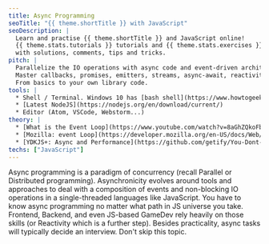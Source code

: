 ```yaml
---
title: Async Programming
seoTitle: "{{ theme.shortTitle }} with JavaScript"
seoDescription: |
  Learn and practise {{ theme.shortTitle }} and JavaScript online!
  {{ theme.stats.tutorials }} tutorials and {{ theme.stats.exercises }} exercises
  with solutions, comments, tips and tricks.
pitch: |
  Parallelize the IO operations with async code and event-driven architecture.
  Master callbacks, promises, emitters, streams, async-await, reactivity, etc.
  From basics to your own library code.
tools: |
  * Shell / Terminal. Windows 10 has [bash shell](https://www.howtogeek.com/249966/how-to-install-and-use-the-linux-bash-shell-on-windows-10/).
  * [Latest NodeJS](https://nodejs.org/en/download/current/)
  * Editor (Atom, VSCode, Webstorm...)
theory: |
  * [What is the Event Loop](https://www.youtube.com/watch?v=8aGhZQkoFbQ)
  * [Mozilla: event Loop](https://developer.mozilla.org/en-US/docs/Web/JavaScript/EventLoop)
  * [YDKJS+: Async and Performance](https://github.com/getify/You-Dont-Know-JS/tree/master/async%20%26%20performance)
techs: ["JavaScript"]
---
```


Async programming is a paradigm of concurrency (recall Parallel or Distributed programming).
Asynchronicity evolves around tools and approaches to deal with a composition of events and
non-blocking IO operations in a single-threaded languages like JavaScript. You have to know async
programming no matter what path in JS universe you take. Frontend, Backend, and even JS-based GameDev
rely heavily on those skills (or Reactivity which is a further step). Besides practicality, async
tasks will typically decide an interview. Don't skip this topic.
